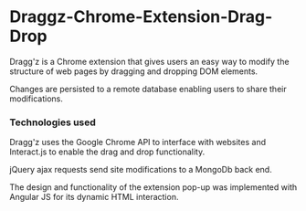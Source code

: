 # Draggz-Chrome-Extension-Drag-Drop

Dragg'z is a Chrome extension that gives users an easy way to modify 
the structure of web pages by dragging and dropping DOM elements.

Changes are persisted to a remote database enabling users to share their
modifications.

### Technologies used

Dragg'z uses the Google Chrome API to interface with websites and 
Interact.js to enable the drag and drop functionality.

jQuery ajax requests send site modifications to a MongoDb back end.

The design and functionality of the extension pop-up was implemented with
Angular JS for its dynamic HTML interaction.
